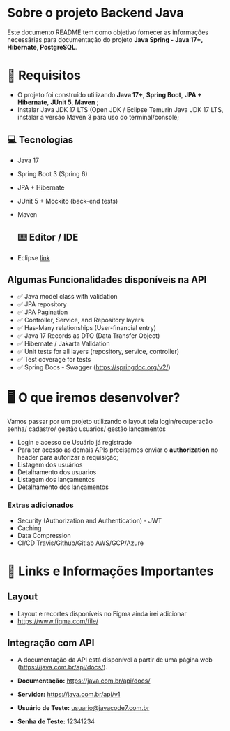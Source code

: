 # Sobre o projeto Backend Java

Este documento README tem como objetivo fornecer as informações necessárias para documentação do projeto **Java Spring - Java 17+, Hibernate, PostgreSQL**.

# 🚨 Requisitos
- O projeto foi construído utilizando  **Java 17+**,  **Spring Boot**, **JPA + Hibernate**, **JUnit 5**, **Maven** ;
- Instalar Java JDK 17 LTS (Open JDK / Eclipse Temurin Java JDK 17 LTS, instalar a versão Maven 3 para uso do terminal/console;

## 💻 Tecnologias
- Java 17
- Spring Boot 3 (Spring 6)
- JPA + Hibernate
- JUnit 5 + Mockito (back-end tests)
- Maven

  ## ⌨️ Editor / IDE
- Eclipse [link](https://marketplace.visualstudio.com/items?itemName=loiane.java-spring-extension-pack)

## Algumas Funcionalidades disponíveis na API

- ✅ Java model class with validation
- ✅ JPA repository
- ✅ JPA Pagination
- ✅ Controller, Service, and Repository layers
- ✅ Has-Many relationships (User-financial entry)
- ✅ Java 17 Records as DTO (Data Transfer Object)
- ✅ Hibernate / Jakarta Validation
- ✅ Unit tests for all layers (repository, service, controller)
- ✅ Test coverage for tests
- ✅ Spring Docs - Swagger (https://springdoc.org/v2/)

# 🖥 O que iremos desenvolver?

Vamos passar por um projeto utilizando o layout tela login/recuperação senha/ cadastro/ gestão usuarios/ gestão lançamentos

- Login e acesso de Usuário já registrado
- Para ter acesso as demais APIs precisamos enviar o **authorization** no header para autorizar a requisição;
- Listagem dos usuários
- Detalhamento dos usuarios
- Listagem dos lançamentos
- Detalhamento dos lançamentos

### Extras adicionados

- Security (Authorization and Authentication) - JWT
- Caching
- Data Compression
- CI/CD Travis/Github/Gitlab AWS/GCP/Azure

# 🔗 Links e Informações Importantes

## Layout

- Layout e recortes disponíveis no Figma ainda irei adicionar
- https://www.figma.com/file/

## Integração com API

- A documentação da API está disponível a partir de uma página web (https://java.com.br/api/docs/).

- **Documentação:** https://java.com.br/api/docs/
- **Servidor:** https://java.com.br/api/v1
- **Usuário de Teste:** usuario@javacode7.com.br
- **Senha de Teste:** 12341234

